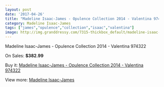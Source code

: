 ```yaml
---
layout: post
date: '2017-04-26'
title: "Madeline Isaac-James - Opulence Collection 2014 - Valentina 974322"
category: Madeline Isaac-James
tags: ["james","opulence","collection","isaac","valentina"]
image: http://img.granddressy.com/7315-thickbox_default/madeline-isaac-james-opulence-collection-2014-valentina-974322.jpg
---
```

Madeline Isaac-James - Opulence Collection 2014 - Valentina 974322

On Sales: **$382.99**
<a href="https://www.granddressy.com/en/madeline-isaac-james/6571-madeline-isaac-james-opulence-collection-2014-valentina-974322.html"><amp-img layout="responsive" width="600" height="600" src="//img.granddressy.com/7315-thickbox_default/madeline-isaac-james-opulence-collection-2014-valentina-974322.jpg" alt="Madeline Isaac-James - Opulence Collection 2014 - Valentina 974322 0" /></a>

Buy it: [Madeline Isaac-James - Opulence Collection 2014 - Valentina 974322](https://www.granddressy.com/en/madeline-isaac-james/6571-madeline-isaac-james-opulence-collection-2014-valentina-974322.html "Madeline Isaac-James - Opulence Collection 2014 - Valentina 974322")

View more: [Madeline Isaac-James](https://www.granddressy.com/en/111-madeline-isaac-james "Madeline Isaac-James")